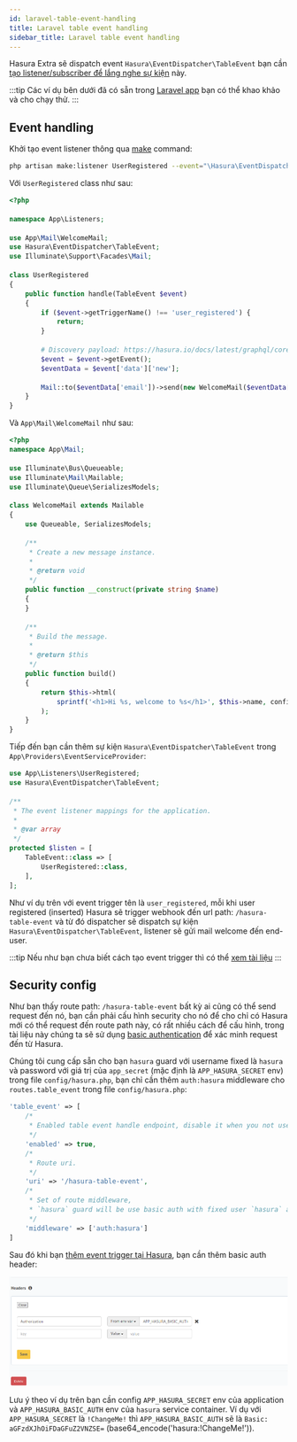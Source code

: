```yaml
---
id: laravel-table-event-handling
title: Laravel table event handling
sidebar_title: Laravel table event handling
---
```


Hasura Extra sẽ dispatch event `Hasura\EventDispatcher\TableEvent` bạn cần [tạo listener/subscriber để lắng nghe sự kiện](https://laravel.com/docs/8.x/events) này.

:::tip
Các ví dụ bên dưới đã có sẵn trong [Laravel app](../02-installation/02-application-templates.md) bạn có thể khao khảo và cho chạy thử.
:::

## Event handling

Khởi tạo event listener thông qua [make](https://laravel.com/docs/8.x/events#generating-events-and-listeners) command:

```bash
php artisan make:listener UserRegistered --event="\Hasura\EventDispatcher\TableEvent"
```

Với `UserRegistered` class như sau:

```php
<?php

namespace App\Listeners;

use App\Mail\WelcomeMail;
use Hasura\EventDispatcher\TableEvent;
use Illuminate\Support\Facades\Mail;

class UserRegistered
{
    public function handle(TableEvent $event)
    {
        if ($event->getTriggerName() !== 'user_registered') {
            return;
        }

        # Discovery payload: https://hasura.io/docs/latest/graphql/core/event-triggers/payload.html#json-payload
        $event = $event->getEvent();
        $eventData = $event['data']['new'];

        Mail::to($eventData['email'])->send(new WelcomeMail($eventData['name']));
    }
}
```

Và `App\Mail\WelcomeMail` như sau:

```php
<?php
namespace App\Mail;

use Illuminate\Bus\Queueable;
use Illuminate\Mail\Mailable;
use Illuminate\Queue\SerializesModels;

class WelcomeMail extends Mailable
{
    use Queueable, SerializesModels;

    /**
     * Create a new message instance.
     *
     * @return void
     */
    public function __construct(private string $name)
    {
    }

    /**
     * Build the message.
     *
     * @return $this
     */
    public function build()
    {
        return $this->html(
            sprintf('<h1>Hi %s, welcome to %s</h1>', $this->name, config('app.name'))
        );
    }
}
```

Tiếp đến bạn cần thêm sự kiện `Hasura\EventDispatcher\TableEvent` trong `App\Providers\EventServiceProvider`:

```php
use App\Listeners\UserRegistered;
use Hasura\EventDispatcher\TableEvent;

/**
 * The event listener mappings for the application.
 *
 * @var array
 */
protected $listen = [
    TableEvent::class => [
        UserRegistered::class,
    ],
];
```

Như ví dụ trên với event trigger tên là `user_registered`, mỗi khi user registered (inserted) Hasura
sẽ trigger webhook đến url path: `/hasura-table-event` và từ đó dispatcher sẽ dispatch sự kiện `Hasura\EventDispatcher\TableEvent`, listener
sẽ gửi mail welcome đến end-user.

:::tip
Nếu như bạn chưa biết cách tạo event trigger thì có thể [xem tài liệu](./01-table-event.md#add-event-trigger)
:::


## Security config

Như bạn thấy route path: `/hasura-table-event` bất kỳ ai cũng có thể send request đến nó, bạn cần phải cấu hình security
cho nó để cho chỉ có Hasura mới có thể request đến route path này, có rất nhiều cách để cấu hình, trong tài liệu này chúng ta
sẽ sử dụng [basic authentication](https://en.wikipedia.org/wiki/Basic_access_authentication) để xác minh request đến từ Hasura.

Chúng tôi cung cấp sẵn cho bạn `hasura` guard với username fixed là `hasura` và password với giá trị của `app_secret` (mặc định là `APP_HASURA_SECRET` env) trong file `config/hasura.php`,
bạn chỉ cần thêm `auth:hasura` middleware cho `routes.table_event` trong file `config/hasura.php`:

```php
'table_event' => [
    /*
     * Enabled table event handle endpoint, disable it when you not use Hasura event triggered.
     */
    'enabled' => true,
    /*
     * Route uri.
     */
    'uri' => '/hasura-table-event',
    /*
     * Set of route middleware,
     * `hasura` guard will be use basic auth with fixed user `hasura` and password's `app_secret` config value above.
     */
    'middleware' => ['auth:hasura']
]
```

Sau đó khi bạn [thêm event trigger tại Hasura](./01-table-event.md#add-event-trigger), bạn cần thêm basic auth header:

![authorization header](../assets/config-webhook-authorization-header.png)

Lưu ý theo ví dụ trên bạn cần config `APP_HASURA_SECRET` env của application và `APP_HASURA_BASIC_AUTH` env của `hasura` service container.
Ví dụ với `APP_HASURA_SECRET` là `!ChangeMe!` thì `APP_HASURA_BASIC_AUTH` sẽ là `Basic: aGFzdXJhOiFDaGFuZ2VNZSE=` (base64_encode('hasura:!ChangeMe!')).
